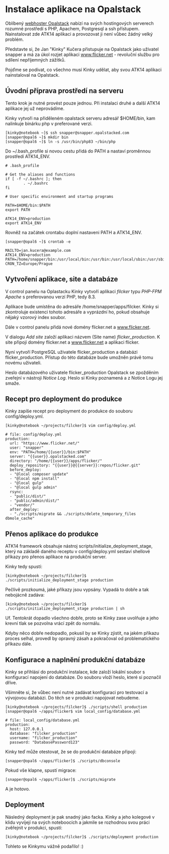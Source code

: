 Instalace aplikace na Opalstack
===============================

Oblíbený [webhoster Opalstack](https://www.opalstack.com/) nabízí na svých hostingových serverech rozumné prostředí s PHP, Apachem, Postgresql a ssh přístupem.
Nainstalovat zde ATK14 aplikaci a provozovat ji není vůbec žádný velký problém.

Představte si, že Jan "Kinky" Kučera přistupuje na Opalstack jako uživatel snapper a má za úkol rozjet aplikaci www.flicker.net - revoluční službu
pro sdílení nepříjemných zážitků.

Pojďme se podívat, co všechno musí Kinky udělat, aby svou ATK14 aplikaci nainstaloval na Opalstack.

Úvodní příprava prostředí na serveru
------------------------------------

Tento krok je nutné provést pouze jednou. Při instalaci druhé a další ATK14 aplikace jej už neprovádíme.

Kinky vytvoři na přiděleném opalstack serveru adresář $HOME/bin, kam nalinkuje binárku php v preferované verzi.

    [kinky@notebook ~]$ ssh snapper@snapper.opalstacked.com
    [snapper@opal6 ~]$ mkdir bin
    [snapper@opal6 ~]$ ln -s /usr/bin/php83 ~/bin/php

Do ~/.bash_profile si novou cestu přidá do PATH a nastaví proměnnou prostředí ATK14_ENV.

    # .bash_profile

    # Get the aliases and functions
    if [ -f ~/.bashrc ]; then
            . ~/.bashrc
    fi

    # User specific environment and startup programs

    PATH=$HOME/bin:$PATH
    export PATH

    ATK14_ENV=production
    export ATK14_ENV

Rovněž na začátek crontabu doplní nastaveni PATH a ATK14_ENV.

    [snapper@opal6 ~]$ crontab -e

    MAILTO=jan.kucera@example.com
    ATK14_ENV=production
    PATH=/home/snapper/bin:/usr/local/bin:/usr/bin:/usr/local/sbin:/usr/sbin
    CRON_TZ=Europe/Prague

Vytvoření aplikace, site a databáze
-----------------------------------

V control panelu na Oplastacku Kinky vytvoří aplikaci *filcker* typu *PHP-FPM Apache* s preferovanou verzí PHP, tedy 8.3.

Aplikace bude umístěna do adresáře /home/snapper/apps/filcker. Kinky si zkontroluje existenci tohoto adresáře a vyprázdní ho, pokud obsahuje nějaký vzorový index soubor.

Dále v control panelu přidá nové domény flicker.net a www.flicker.net.

V dialogu *Add site* založí aplikaci názvem (Site name) *flicker_production*. K site připojí domény flicker.net a www.flicker.net a aplikaci flicker.

Nyní vytvoří PostgreSQL uživatele flicker_production a databázi flicker_production. Přístup do této databáze bude umožněn právě tomu novému uživateli.

Heslo databázového uživatele flicker_production Opalstack se zpožděním zveřejní v nástroji *Notice Log*. Heslo si Kinky poznamená a z Notice Logu jej smaže.

Recept pro deployment do produkce
---------------------------------

Kinky zapíše recept pro deployment do produkce do souboru config/deploy.yml.

    [kinky@notebook ~/projects/filcker]$ vim config/deploy.yml

    # file: config/deploy.yml
    production:
      url: "https://www.flicker.net/"
      user: "snapper"
      env: "PATH=/home/{{user}}/bin:$PATH"
      server: "{{user}}.opalstacked.com"
      directory: "/home/{{user}}/apps/flicker/"
      deploy_repository: "{{user}}@{{server}}:repos/flicker.git"
      before_deploy:
      - "@local composer update"
      - "@local npm install"
      - "@local gulp"
      - "@local gulp admin"
      rsync: 
      - "public/dist/"
      - "public/admin/dist/"
      - "vendor/"
      after_deploy:
      - "./scripts/migrate && ./scripts/delete_temporary_files dbmole_cache"

Přenos aplikace do produkce
---------------------------

ATK14 framework obsahuje nástroj scripts/initialize_deployment_stage, který na základě daného receptu v config/deploy.yml sestaví shellové příkazy pro přenos aplikace na produkční server.

Kinky tedy spustí:

    [kinky@notebook ~/projects/filcker]$ ./scripts/initialize_deployment_stage production

Pečlivě prozkoumá, jaké příkazy jsou vypsány. Vypadá to dobře a tak nebojácně zadáva:

    [kinky@notebook ~/projects/filcker]$ ./scripts/initialize_deployment_stage production | sh

Uf. Tentokrát dopadlo všechno dobře, proto se Kinky zase uvolňuje a jeho krevní tlak se pozvolna vrácí zpět do normálu.

Kdyby něco dobře nedopadlo, pokusil by se Kinky zjistit, na jakém příkazu proces selhal, provedl by opravný zásah a pokračoval od problematického příkazu dále.

Konfigurace a naplnění produkční databáze
-----------------------------------------

Kinky se přihlásí do produkční instalace, kde založí lokální soubor s konfigurací napojení do databáze. Do souboru vloží heslo, které si poznačil dříve.

Všimněte si, že vůbec není nutné zadávat konfiguraci pro testovací a vývojovou databázi. Do těch se v produkci napojovat nebudeme.

    [kinky@notebook ~/projects/filcker]$ ./scripts/shell production
    [snapper@opal6 ~/apps/flicker$ vim local_config/database.yml

    # file: local_config/database.yml
    production:
      host: 127.0.0.1
      database: "filcker_production"
      username: "filcker_production"
      password: "DatabasePassword123"

Kinky teď může otestovat, že se do produkční databáze připojí:

    [snapper@opal6 ~/apps/flicker]$ ./scripts/dbconsole

Pokud vše klapne, spustí migrace:
    
    [snapper@opal6 ~/apps/flicker]$ ./scripts/migrate

A je hotovo.

Deployment
----------

Následný deployment je pak snadný jako facka. Kinky a jeho kolegové v klidu vyvíjejí na svých noteboocích a jakmile se rozhodnou svou práci zvěřejnit v produkci, spustí:

    [kinky@notebook ~/projects/filcker]$ ./scripts/deployment production

Tohleto se Kinkymu vážně podařilo! :)
